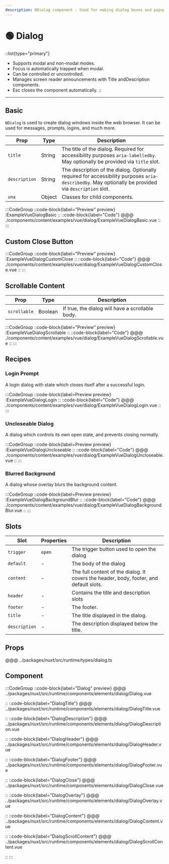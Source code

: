 ```yaml
---
description: NDialog component - Used for making dialog boxes and popup screens
---
```


# 🟢 Dialog

::list{type="primary"}
- Supports modal and non-modal modes.
- Focus is automatically trapped when modal.
- Can be controlled or uncontrolled.
- Manages screen reader announcements with Title andDescription components.
- Esc closes the component automatically.
::

---

## Basic

`NDialog` is used to create dialog windows inside the web browser. It can be used for messages, prompts, logins, and much more.

| Prop          | Type   | Description                                                                                                                                          |
| ------------- | ------ | ---------------------------------------------------------------------------------------------------------------------------------------------------- |
| `title`       | String | The title of the dialog. Required for accessibility purposes `aria-labelledby`. May optionally be provided via `title` slot.                         |
| `description` | String | The description of the dialog. Optionally required for accessibility purposes `aria-describedby`. May optionally be provided via `description` slot. |
| `una`         | Object | Classes for child components.                                                                                                                        |

:::CodeGroup
::code-block{label="Preview" preview}
  :ExampleVueDialogBasic
::
::code-block{label="Code"}
@@@ ./components/content/examples/vue/dialog/ExampleVueDialogBasic.vue
::
:::

## Custom Close Button

:::CodeGroup
::code-block{label="Preview" preview}
  :ExampleVueDialogCustomClose
::
::code-block{label="Code"}
@@@ ./components/content/examples/vue/dialog/ExampleVueDialogCustomClose.vue
::
:::

## Scrollable Content

| Prop         | Type    | Description                                      |
| ------------ | ------- | ------------------------------------------------ |
| `scrollable` | Boolean | If true, the dialog will have a scrollable body. |

:::CodeGroup
::code-block{label="Preview" preview}
  :ExampleVueDialogScrollable
::
::code-block{label="Code"}
@@@ ./components/content/examples/vue/dialog/ExampleVueDialogScrollable.vue
::
:::

## Recipes

### Login Prompt

A login dialog with state which closes itself after a successful login.

:::CodeGroup
::code-block{label=Preview preview}
  :ExampleVueDialogLogin
::
::code-block{label="Code"}
@@@ ./components/content/examples/vue/dialog/ExampleVueDialogLogin.vue
::
:::

### Uncloseable Dialog

A dialog which controls its own open state, and prevents closing normally.

:::CodeGroup
::code-block{label=Preview preview}
  :ExampleVueDialogUncloseable
::
::code-block{label="Code"}
@@@ ./components/content/examples/vue/dialog/ExampleVueDialogUncloseable.vue
::
:::

### Blurred Background

A dialog whose overlay blurs the background content.

:::CodeGroup
::code-block{label=Preview preview}
  :ExampleVueDialogBackgroundBlur
::
::code-block{label="Code"}
@@@ ./components/content/examples/vue/dialog/ExampleVueDialogBackgroundBlur.vue
::
:::

## Slots

| Slot          | Properties | Description                                                                            |
| ------------- | ---------- | -------------------------------------------------------------------------------------- |
| `trigger`     | `open`     | The trigger button used to open the dialog                                             |
| `default`     | -          | The body of the dialog                                                                 |
| `content`     | -          | The full content of the dialog. It covers the header, body, footer, and default slots. |
| `header`      | -          | Contains the title and description slots                                               |
| `footer`      | -          | The footer.                                                                            |
| `title`       | -          | The title displayed in the dialog.                                                     |
| `description` | -          | The description displayed below the title.                                             |

## Props

@@@ ../packages/nuxt/src/runtime/types/dialog.ts

## Component

:::CodeGroup
::code-block{label="Dialog" preview}
@@@ ../packages/nuxt/src/runtime/components/elements/dialog/Dialog.vue

::
::code-block{label="DialogTitle"}
@@@ ../packages/nuxt/src/runtime/components/elements/dialog/DialogTitle.vue

::
::code-block{label="DialogDescription"}
@@@ ../packages/nuxt/src/runtime/components/elements/dialog/DialogDescription.vue

::
::code-block{label="DialogHeader"}
@@@ ../packages/nuxt/src/runtime/components/elements/dialog/DialogHeader.vue

::
::code-block{label="DialogFooter"}
@@@ ../packages/nuxt/src/runtime/components/elements/dialog/DialogFooter.vue

::
::code-block{label="DialogClose"}
@@@ ../packages/nuxt/src/runtime/components/elements/dialog/DialogClose.vue

::
::code-block{label="DialogOverlay"}
@@@ ../packages/nuxt/src/runtime/components/elements/dialog/DialogOverlay.vue

::
::code-block{label="DialogContent"}
@@@ ../packages/nuxt/src/runtime/components/elements/dialog/DialogContent.vue

::
::code-block{label="DialogScrollContent"}
@@@ ../packages/nuxt/src/runtime/components/elements/dialog/DialogScrollContent.vue

::
:::
